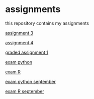 # assignments
this repository contains my assignments

[assignment 3](https://github.com/jellecamps/assignments/blob/master/assignment3.ipynb)

[assignment 4](https://github.com/jellecamps/assignments/blob/master/assignment4.ipynb)

[graded assignment 1](https://github.com/jellecamps/assignments/blob/master/Graded_assignment1%20(1).ipynb)

[exam python](https://github.com/jellecamps/assignments/blob/master/exam_june_7_2018.ipynb)

[exam R](https://github.com/jellecamps/assignments/blob/master/Exam_student%20(1).ipynb)

[exam python september](https://github.com/jellecamps/assignments/blob/master/exam_Sep_7_2018.ipynb)

[exam R september](https://github.com/jellecamps/assignments/blob/master/exam_1_student%20(2).ipynb)

